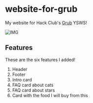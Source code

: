 # website-for-grub
My website for Hack Club's [Grub](https://grub.hackclub.com) YSWS!

![IMG](https://hackatime-badge.hackclub.com/U08RJ1PEM7X/website-for-grub)
## Features
These are the six features I added!
1. Header
2. Footer
3. Intro card
4. FAQ card about cats
5. FAQ card about stars
6. Card with the food I will buy from this